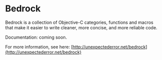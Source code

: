 # Bedrock

Bedrock is a collection of Objective-C categories, functions and macros that make it easier to write cleaner, more concise, and more reliable code.

Documentation: coming soon.

For more information, see here: [http://unexpectederror.net/bedrock](http://unexpectederror.net/bedrock)
